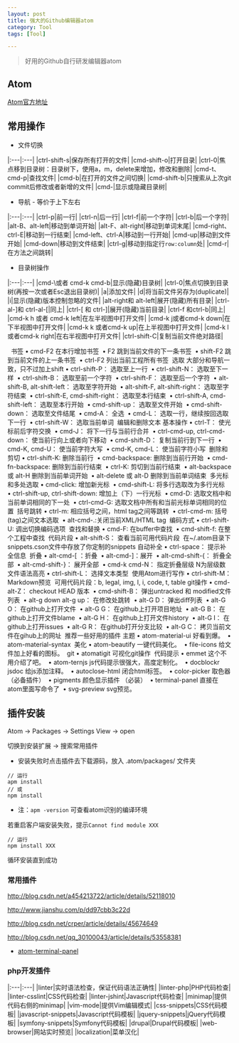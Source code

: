 ```yaml
---
layout: post
title: 强大的Github编辑器atom
category: Tool
tags: [Tool]

---
```



> 好用的Github自行研发编辑器atom

## Atom

[Atom官方地址](https://atom.io/)



## 常用操作

* 文件切换

|:---|:---|
|ctrl-shift-s|保存所有打开的文件| |cmd-shift-o|打开目录| |ctrl-0|焦点移到目录树：目录树下，使用a，m，delete来增加，修改和删除| |cmd-t、cmd-p|查找文件| |cmd-b|在打开的文件之间切换| |cmd-shift-b|只搜索从上次git commit后修改或者新增的文件| |cmd-\|显示或隐藏目录树|


* 导航 - 等价于上下左右

|:---|:---|
|ctrl-p|前一行| |ctrl-n|后一行| |ctrl-f|前一个字符| |ctrl-b|后一个字符|
|alt-B、alt-left|移动到单词开始| |alt-F、alt-right|移动到单词末尾| |cmd-right、ctrl-E|移动到一行结束| |cmd-left、ctrl-A|移动到一行开始| |cmd-up|移动到文件开始| |cmd-down|移动到文件结束|
|ctrl-g|移动到指定行`row:column`处| |cmd-r|在方法之间跳转| 

* 目录树操作

|:---|:---|
|cmd-\或者 cmd-k cmd-b|显示(隐藏)目录树|
|ctrl-0|焦点切换到目录树(再按一次或者Esc退出目录树)|
|a|添加文件|
|d|将当前文件另存为(duplicate)|
|i|显示(隐藏)版本控制忽略的文件|
|alt-right和 alt-left|展开(隐藏)所有目录|
|ctrl-al-]和 ctrl-al-[|同上|
|ctrl-[ 和 ctrl-]|展开(隐藏)当前目录|
|ctrl-f 和ctrl-b|同上|
|cmd-k h 或者 cmd-k left|在左半视图中打开文件|
|cmd-k j或者cmd-k down|在下半视图中打开文件|
|cmd-k k 或者cmd-k up|在上半视图中打开文件|
|cmd-k l 或者cmd-k right|在右半视图中打开文件|
|ctrl-shift-C|复制当前文件绝对路径|

   
书签
	•	cmd-F2 在本行增加书签 
	•	F2 跳到当前文件的下一条书签 
	•	shift-F2 跳到当前文件的上一条书签 
	•	ctrl-F2 列出当前工程所有书签 
选取
大部分和导航一致，只不过加上shift
	•	ctrl-shift-P： 选取至上一行 
	•	ctrl-shift-N： 选取至下一样 
	•	ctrl-shift-B： 选取至前一个字符 
	•	ctrl-shift-F： 选取至后一个字符 
	•	alt-shift-B, alt-shift-left： 选取至字符开始 
	•	alt-shift-F, alt-shift-right： 选取至字符结束 
	•	ctrl-shift-E, cmd-shift-right： 选取至本行结束 
	•	ctrl-shift-A, cmd-shift-left： 选取至本行开始 
	•	cmd-shift-up： 选取至文件开始 
	•	cmd-shift-down： 选取至文件结尾 
	•	cmd-A： 全选 
	•	cmd-L： 选取一行，继续按回选取下一行 
	•	ctrl-shift-W： 选取当前单词 
编辑和删除文本
基本操作
	•	ctrl-T： 使光标前后字符交换 
	•	cmd-J： 将下一行与当前行合并 
	•	ctrl-cmd-up, ctrl-cmd-down： 使当前行向上或者向下移动 
	•	cmd-shift-D： 复制当前行到下一行 
	•	cmd-K, cmd-U： 使当前字符大写 
	•	cmd-K, cmd-L： 使当前字符小写 
删除和剪切
	•	ctrl-shift-K: 删除当前行 
	•	cmd-backspace: 删除到当前行开始 
	•	cmd-fn-backspace: 删除到当前行结束 
	•	ctrl-K: 剪切到当前行结束 
	•	alt-backspace 或 alt-H 删除到当前单词开始 
	•	alt-delete 或 alt-D 删除到当前单词结束 
多光标和多处选取
	•	cmd-click: 增加新光标 
	•	cmd-shift-L: 将多行选取改为多行光标 
	•	ctrl-shift-up, ctrl-shift-down: 增加上（下）一行光标 
	•	cmd-D: 选取文档中和当前单词相同的下一处 
	•	ctrl-cmd-G: 选取文档中所有和当前光标单词相同的位置 
括号跳转
	•	ctrl-m: 相应括号之间，html tag之间等跳转 
	•	ctrl-cmd-m: 括号(tag)之间文本选取 
	•	alt-cmd-.:关闭当前XML/HTML tag 
编码方式
	•	ctrl-shift-U: 调出切换编码选项 
查找和替换
	•	cmd-F: 在buffer中查找 
	•	cmd-shift-f: 在整个工程中查找 
代码片段
	•	alt-shift-S： 查看当前可用代码片段 
在~/.atom目录下snippets.cson文件中存放了你定制的snippets
自动补全
	•	ctrl-space： 提示补全信息 
折叠
	•	alt-cmd-[ ：折叠 
	•	alt-cmd-]：展开 
	•	alt-cmd-shift-{： 折叠全部 
	•	alt-cmd-shift-}： 展开全部 
	•	cmd-k cmd-N： 指定折叠层级 N为层级数 
文件语法高亮
	•	ctrl-shift-L： 选择文本类型 
使用Atom进行写作
	•	ctrl-shift-M： Markdown预览 
可用代码片段：b, legal, img, l, i, code, t, table
git操作
	•	cmd-alt-Z： checkout HEAD 版本 
	•	cmd-shift-B： 弹出untracked 和 modified文件列表 
	•	alt-g down alt-g up： 在修改处跳转 
	•	alt-G D： 弹出diff列表 
	•	alt-G O： 在github上打开文件 
	•	alt-G G： 在github上打开项目地址 
	•	alt-G B： 在github上打开文件blame 
	•	alt-G H： 在github上打开文件history 
	•	alt-G I： 在github上打开issues 
	•	alt-G R： 在github打开分支比较 
	•	alt-G C： 拷贝当前文件在gihub上的网址 
推荐一些好用的插件
主题
	•	atom-material-ui 好看到爆。 
	•	atom-material-syntax 
美化
	•	atom-beautify 一键代码美化。 
	•	file-icons 给文件加上好看的图标。 
git
	•	atomatigit 可视化git操作 
代码提示
	•	emmet 这个不用介绍了吧。 
	•	atom-ternjs js代码提示很强大，高度定制化。 
	•	docblockr jsdoc 给js添加注释。 
	•	autoclose-html 闭合html标签。 
	•	color-picker 取色器（必备插件） 
	•	pigments 颜色显示插件 （必装） 
	•	terminal-panel 直接在atom里面写命令了 
	•	svg-preview svg预览。


## 插件安装

Atom -> Packages -> Settings View -> open

切换到安装扩展 -> 搜索常用插件

* 安装失败时点击插件去下载源码，放入 .atom/packages/ 文件夹 

```
// 运行
apm install
// 或
npm install
```
* 注：`apm -version` 可查看atom识别的编译环境


若重启客户端安装失败，提示`Cannot find module XXX`

```
// 运行
npm install XXX
```

循环安装直到成功



### 常用插件

http://blog.csdn.net/a454213722/article/details/52118010

http://www.jianshu.com/p/dd97cbb3c22d

http://blog.csdn.net/crper/article/details/45674649

http://blog.csdn.net/qq_30100043/article/details/53558381


* [atom-terminal-panel](https://atom.io/packages/atom-terminal-panel)



### php开发插件

|:---|:---|
|linter|实时语法检查，保证代码语法正确性|
|linter-php|PHP代码检查|
|linter-csslint|CSS代码检查|
|linter-jshint|Javascript代码检查|
|minimap|提供代码右侧的minimap|
|vim-mode|提供Vim编辑模式|
|css-snippets|CSS代码模板|
|javascript-snippets|Javascript代码模板|
|jquery-snippets|jQuery代码模板|
|symfony-snippets|Symfony代码模板|
|drupal|Drupal代码模板|
|web-browser|网站实时预览|
|localization|菜单汉化|


